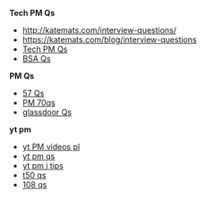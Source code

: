 **Tech PM Qs**
* http://katemats.com/interview-questions/
* https://katemats.com/blog/interview-questions
* [Tech PM Qs](https://www.mariogerard.com/interview-questions-for-a-technical-program-manager-tpm/)
* [BSA Qs](https://www.mygreatlearning.com/blog/business-analyst-interview-questions/)

**PM Qs**
* [57 Qs](https://www.greycampus.com/blog/project-management/top-thirty-project-management-interview-questions-and-answers)
* [PM 70qs](https://pwskills.com/blog/project-manager-interview-questions/)
* [glassdoor Qs](https://www.google.com/search?ei=JaMgXpfKHsq7rQGVhLbgBA&q=site%3Aglassdoor.com+project+manager+interview+questions&oq=site%3Aglassdoor.com+project+manager+interview+questions&gs_l=psy-ab.3...35980.35980..36351...0.2..0.108.108.0j1......0....2j1..gws-wiz.......0i71.q0YnuI7n0NY&ved=0ahUKEwjX8KuL2IjnAhXKXSsKHRWCDUwQ4dUDCAs&uact=5
)

**yt pm**
* [yt PM videos pl](https://www.youtube.com/playlist?list=PLF1064CD7B0A98261)
* [yt pm qs](https://www.youtube.com/watch?v=HQu1FTbl6tQ&list=PLmMyXRtEtJEZUAhYNKCpOBP5tlEP7Ky9h&index=1&pp=gAQBiAQB)
* [yt pm i tips](https://www.youtube.com/watch?v=qvHUfoiaZws&list=PLmMyXRtEtJEZUAhYNKCpOBP5tlEP7Ky9h&index=2&pp=gAQBiAQB)
* [t50 qs](https://www.youtube.com/watch?v=aMk60NnwLoo&list=PLmMyXRtEtJEb0qXMQIZEvGmTDqDLuxkCA&index=2&pp=gAQBiAQB)
* [108 qs](https://www.youtube.com/watch?v=C6_Abkok55Y&list=PLmMyXRtEtJEb0qXMQIZEvGmTDqDLuxkCA&index=3&pp=gAQBiAQB)
